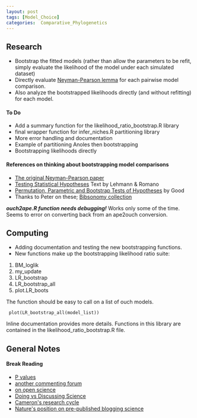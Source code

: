 ```yaml
---
layout: post
tags: [Model_Choice]
categories:  Comparative_Phylogenetics
---
```






 





Research
--------

-   Bootstrap the fitted models (rather than allow the parameters to be
    refit, simply evaluate the likelihood of the model under each
    simulated dataset)
-   Directly evaluate [Neyman-Pearson
    lemma](http://en.wikipedia.org/wiki/Neyman%E2%80%93Pearson_lemma "http://en.wikipedia.org/wiki/Neyman%E2%80%93Pearson_lemma")
    for each pairwise model comparison.
-   Also analyze the bootstrapped likelihoods directly (and without
    refitting) for each model.

#### To Do

-   Add a summary function for the likelihood\_ratio\_bootstrap.R
    library
-   final wrapper function for infer\_niches.R partitioning library
-   More error handling and documentation
-   Example of partitioning Anoles then bootstrapping
-   Bootstrapping likelihoods directly

#### References on thinking about bootstrapping model comparisons

-   [The original Neyman-Pearson
    paper](http://www.jstor.org/stable/91247 "http://www.jstor.org/stable/91247")
-   [Testing Statistical
    Hypotheses](http://www.springerlink.com/content/r12g32/?p=10d7defb56d34e0d99143df5d6000f35&pi=2 "http://www.springerlink.com/content/r12g32/?p=10d7defb56d34e0d99143df5d6000f35&pi=2")
    Text by Lehmann & Romano
-   [Permutation, Parametric and Bootstrap Tests of
    Hypotheses](http://www.springerlink.com/content/978-0-387-20279-2 "http://www.springerlink.com/content/978-0-387-20279-2")
    by Good
-   Thanks to Peter on these; [Bibsonomy
    collection](http://www.bibsonomy.org/user/peter.ralph "http://www.bibsonomy.org/user/peter.ralph")

***ouch2ape.R function needs debugging!*** Works only some of the time.
Seems to error on converting back from an ape2ouch conversion.

Computing
---------

-   Adding documentation and testing the new bootstrapping functions.
-   New functions make up the bootstrapping likelihood ratio suite:

1.  BM\_loglik
2.  my\_update
3.  LR\_bootstrap
4.  LR\_bootstrap\_all
5.  plot.LR\_boots

The function should be easy to call on a list of ouch models.

     plot(LR_bootstrap_all(model_list))

Inline documentation provides more details. Functions in this library
are contained in the likelihood\_ratio\_bootstrap.R file.

General Notes
-------------

#### Break Reading

-   [P
    values](http://www.sciencenews.org/view/feature/id/57091/title/Odds_Are%2C_Its_Wrong "http://www.sciencenews.org/view/feature/id/57091/title/Odds_Are%2C_Its_Wrong")
-   [another commenting
    forum](http://disqus.com/comments/ "http://disqus.com/comments/")
-   [on open
    science](http://ways.org/en/blogs/2010/mar/12/summary_of_the_open_science_session_at_eurodoc_2010 "http://ways.org/en/blogs/2010/mar/12/summary_of_the_open_science_session_at_eurodoc_2010")
-   [Doing vs Discussing
    Science](http://scholarlykitchen.sspnet.org/2010/02/08/science-and-web-2-0-talking-about-science-versus-doing-science/ "http://scholarlykitchen.sspnet.org/2010/02/08/science-and-web-2-0-talking-about-science-versus-doing-science/")
-   [Cameron's research
    cycle](http://docs.google.com/present/edit?id=0ASQvcnWHnwgmZGR3aHFkNmtfMjEyZHo5YjNyZzI&hl=en# "http://docs.google.com/present/edit?id=0ASQvcnWHnwgmZGR3aHFkNmtfMjEyZHo5YjNyZzI&hl=en#")
-   [Nature's position on pre-published blogging
    science](http://scienceblogs.com/geneticfuture/2009/06/nature_news_article_on_confere.php "http://scienceblogs.com/geneticfuture/2009/06/nature_news_article_on_confere.php")

